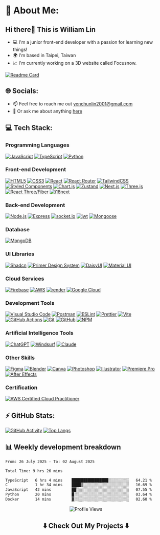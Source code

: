 # 💫 About Me:

## Hi there👋 This is William Lin
- 💻 I'm a junior front-end developer with a passion for learning new things!  
- 🌍 I'm based in Taipei, Taiwan  
- 📈 I'm currently working on a 3D website called Focusnow.

[![Readme Card](https://github-readme-stats.vercel.app/api/pin/?username=JuneLin2001&repo=Focusnow&bg_color=ffffff)](https://github.com/JuneLin2001/Focusnow)

## 🌐 Socials:
- 📫 Feel free to reach me out yenchunlin2001@gmail.com  
- 💬 Or ask me about anything [here](https://github.com/JuneLin2001/JuneLin2001/issues)

## 💻 Tech Stack:

### Programming Languages
[![JavaScript](https://img.shields.io/badge/javascript-%23323330.svg?style=for-the-badge&logo=javascript&logoColor=%23F7DF1E)](https://developer.mozilla.org/en-US/docs/Web/JavaScript)
[![TypeScript](https://img.shields.io/badge/typescript-%23007ACC.svg?style=for-the-badge&logo=typescript&logoColor=white)](https://www.typescriptlang.org/)
[![Python](https://img.shields.io/badge/python-3670A0?style=for-the-badge&logo=python&logoColor=ffdd54)](https://www.python.org/)

### Front-end Development
[![HTML5](https://img.shields.io/badge/html5-%23E34F26.svg?style=for-the-badge&logo=html5&logoColor=white)](https://developer.mozilla.org/en-US/docs/Web/HTML)
[![CSS3](https://img.shields.io/badge/css3-%231572B6.svg?style=for-the-badge&logo=css3&logoColor=white)](https://developer.mozilla.org/en-US/docs/Web/CSS)
[![React](https://img.shields.io/badge/React-%2320232a.svg?style=for-the-badge&logo=react&logoColor=%2361DAFB)](https://reactjs.org/)
[![React Router](https://img.shields.io/badge/React_Router-CA4245?style=for-the-badge&logo=react-router&logoColor=white)](https://reactrouter.com/)
[![TailwindCSS](https://img.shields.io/badge/tailwindcss-%2338B2AC.svg?style=for-the-badge&logo=tailwind-css&logoColor=white)](https://tailwindcss.com/)
[![Styled Components](https://img.shields.io/badge/styled--components-DB7093?style=for-the-badge&logo=styled-components&logoColor=white)](https://styled-components.com/)
[![Chart.js](https://img.shields.io/badge/chartjs-%23ff6384.svg?style=for-the-badge&logo=chart.js&logoColor=white)](https://www.chartjs.org/)
[![Zustand](https://img.shields.io/badge/Zustand-000000?style=for-the-badge&logo=react)](https://zustand-demo.pmnd.rs/)
[![Next.js](https://img.shields.io/badge/next.js-000000?style=for-the-badge&logo=next.js&logoColor=white)](https://nextjs.org/)
[![Three.js](https://img.shields.io/badge/threejs-black?style=for-the-badge&logo=three.js&logoColor=white)](https://threejs.org/)
[![React Three/Fiber](https://img.shields.io/badge/react_three/fiber-61DAFB?style=for-the-badge&logo=react&logoColor=white)](https://docs.pmnd.rs/react-three-fiber/getting-started/introduction)
[![i18next](https://img.shields.io/badge/i18next-26A69A?style=for-the-badge&logo=i18next&logoColor=white)](https://www.i18next.com/)

### Back-end Development
[![Node.js](https://img.shields.io/badge/node.js-43853d?style=for-the-badge&logo=node.js&logoColor=white)](https://nodejs.org/en/)
[![Express](https://img.shields.io/badge/express.js-%23404d59.svg?style=for-the-badge&logo=express&logoColor=%2361DAFB)](https://expressjs.com/)
[![socket.io](https://img.shields.io/badge/socket.io-000000?style=for-the-badge&logo=socket.io&logoColor=white)](https://socket.io/)
[![jwt](https://img.shields.io/badge/jwt-000000?style=for-the-badge&logo=jsonwebtokens&logoColor=white)](https://jwt.io/)
[![Mongoose](https://img.shields.io/badge/Mongoose-5961F9?style=for-the-badge&logo=mongoose&logoColor=white)](https://mongoosejs.com/)

### Database
[![MongoDB](https://img.shields.io/badge/MongoDB-%234ea94b.svg?style=for-the-badge&logo=mongodb&logoColor=white)](https://www.mongodb.com/)

### UI Libraries
[![Shadcn](https://img.shields.io/badge/shadcn/ui-black?style=for-the-badge&logo=shadcnui&logoColor=white)](https://ui.shadcn.com/)
[![Primer Design System](https://img.shields.io/badge/Primer_Design_System-2088ff.svg?style=for-the-badge&logo=github&logoColor=white)](https://primer.style/)
[![DaisyUI](https://img.shields.io/badge/daisyui-5A0EF8?style=for-the-badge&logo=daisyui&logoColor=white)](https://daisyui.com/)
[![Material UI](https://img.shields.io/badge/MUI-%230081CB.svg?style=for-the-badge&logo=mui&logoColor=white)](https://mui.com/)


### Cloud Services
[![Firebase](https://img.shields.io/badge/firebase-a08021?style=for-the-badge&logo=firebase&logoColor=ffcd34)](https://firebase.google.com/)
[![AWS](https://img.shields.io/badge/AWS-%23FF9900.svg?style=for-the-badge&logo=amazonwebservices&logoColor=white)](https://aws.amazon.com/)
[![render](https://img.shields.io/badge/render-black?style=for-the-badge&logo=render&logoColor=white)](https://render.com/)
[![Google Cloud](https://img.shields.io/badge/GoogleCloud-%234285F4.svg?style=for-the-badge&logo=google-cloud&logoColor=white)](https://cloud.google.com/)


### Development Tools
[![Visual Studio Code](https://img.shields.io/badge/Visual%20Studio%20Code-0078d7.svg?style=for-the-badge&logo=visual-studio-code&logoColor=white)](https://code.visualstudio.com/)
[![Postman](https://img.shields.io/badge/Postman-FF6C37?style=for-the-badge&logo=postman&logoColor=white)](https://www.postman.com/)
[![ESLint](https://img.shields.io/badge/ESLint-4B3263?style=for-the-badge&logo=eslint&logoColor=white)](https://eslint.org/)
[![Prettier](https://img.shields.io/badge/prettier-%23F7B93E.svg?style=for-the-badge&logo=prettier&logoColor=black)](https://prettier.io/)
[![Vite](https://img.shields.io/badge/vite-%23646CFF.svg?style=for-the-badge&logo=vite&logoColor=white)](https://vitejs.dev/)
[![GitHub Actions](https://img.shields.io/badge/github%20actions-%232671E5.svg?style=for-the-badge&logo=githubactions&logoColor=white)](https://github.com/features/actions)
[![Git](https://img.shields.io/badge/git-%23F05033.svg?style=for-the-badge&logo=git&logoColor=white)](https://git-scm.com/)
[![GitHub](https://img.shields.io/badge/github-%23121011.svg?style=for-the-badge&logo=github&logoColor=white)](https://github.com/)
[![NPM](https://img.shields.io/badge/NPM-%23CB3837.svg?style=for-the-badge&logo=npm&logoColor=white)](https://www.npmjs.com/)

### Artificial Intelligence Tools
[![ChatGPT](https://img.shields.io/badge/chatGPT-74aa9c?style=for-the-badge&logo=openai&logoColor=white)](https://chat.openai.com/)
[![Windsurf](https://img.shields.io/badge/Windsurf-09B6A2?style=for-the-badge&logo=codeium&logoColor=white)](https://windsurf.com/)
[![Claude](https://img.shields.io/badge/Claude-D97757?style=for-the-badge&logo=claude&logoColor=white)](https://claude.ai/)


### Other Skills
[![Figma](https://img.shields.io/badge/figma-%23F24E1E.svg?style=for-the-badge&logo=figma&logoColor=white)](https://www.figma.com/)
[![Blender](https://img.shields.io/badge/blender-%23F5792A.svg?style=for-the-badge&logo=blender&logoColor=white)](https://www.blender.org/)
[![Canva](https://img.shields.io/badge/Canva-%2300C4CC.svg?style=for-the-badge&logo=Canva&logoColor=white)](https://www.canva.com/)
[![Photoshop](https://img.shields.io/badge/Adobe%20Photoshop-31A8FF?style=for-the-badge&logo=Adobe%20Photoshop&logoColor=black)](https://www.adobe.com/products/photoshop.html)
[![Illustrator](https://img.shields.io/badge/Adobe%20Illustrator-FF9A00?style=for-the-badge&logo=adobe%20illustrator&logoColor=white)](https://www.adobe.com/products/illustrator.html)
[![Premiere Pro](https://img.shields.io/badge/Adobe%20Premiere%20Pro-9999FF?style=for-the-badge&logo=Adobe%20Premiere%20Pro&logoColor=white)](https://www.adobe.com/products/premiere.html)
[![After Effects](https://img.shields.io/badge/Adobe%20after%20affects-CF96FD?style=for-the-badge&logo=Adobe%20after%20effects&logoColor=393665)](https://www.adobe.com/products/aftereffects.html)


### Certification
[![AWS Certified Cloud Practitioner](https://img.shields.io/badge/AWS-Certified%20Cloud%20Practitioner-007FFF.svg?style=for-the-badge&logo=amazonwebservices&logoColor=white&color=007FFF)](https://cp.certmetrics.com/amazon/en/public/verify/credential/dbd555eca6cf4d8f9519656dc392b974)


## ⚡ GitHub Stats:
[![GitHub Activity](https://github-profile-summary-cards.vercel.app/api/cards/stats?username=JuneLin2001)](https://github.com/vn7n24fzkq/github-profile-summary-cards)
[![Top Langs](https://github-readme-stats.vercel.app/api/top-langs/?username=JuneLin2001&layout=compact)](https://github.com/anuraghazra/github-readme-stats)

## 📊 Weekly development breakdown

<!--START_SECTION:waka-->

```txt
From: 26 July 2025 - To: 02 August 2025

Total Time: 9 hrs 26 mins

TypeScript   6 hrs 4 mins    ████████████████░░░░░░░░░   64.21 %
C            1 hr 34 mins    ████▒░░░░░░░░░░░░░░░░░░░░   16.69 %
JavaScript   42 mins         ██░░░░░░░░░░░░░░░░░░░░░░░   07.55 %
Python       20 mins         █░░░░░░░░░░░░░░░░░░░░░░░░   03.64 %
Docker       14 mins         ▓░░░░░░░░░░░░░░░░░░░░░░░░   02.60 %
```

<!--END_SECTION:waka-->

<p align="center">
    <img src="https://komarev.com/ghpvc/?username=JuneLin2001&style=for-the-badge&abbreviated=true" alt="Profile Views">
</p>

<h2  align="center">⬇️ Check Out My Projects ⬇️ </h2> 



